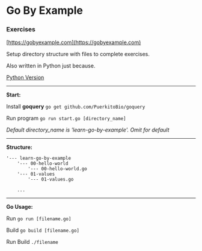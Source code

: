 # Go By Example

### Exercises

[https://gobyexample.com](https://gobyexample.com)


Setup directory structure with files to complete exercises.

Also written in Python just because.

[Python Version](https://github.com/odran037/learn-go-by-example/tree/python)

---

**Start:**

Install **goquery**
`go get github.com/PuerkitoBio/goquery`

Run program
`go run start.go [directory_name]`

*Default directory_name is 'learn-go-by-example'. Omit for default*

---

**Structure:**

```
'--- learn-go-by-example
    '--- 00-hello-world
        '--- 00-hello-world.go
    '--- 01-values
        '--- 01-values.go

    ...

```

---

**Go Usage:**

Run
`go run [filename.go]`

Build
`go build [filename.go]`

Run Build
`./filename`
